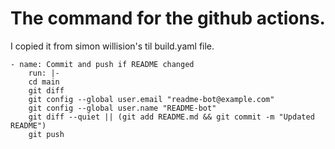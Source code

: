 # The command for the github actions.

I copied it from simon willision's til build.yaml file. 

```
- name: Commit and push if README changed
    run: |-
    cd main
    git diff
    git config --global user.email "readme-bot@example.com"
    git config --global user.name "README-bot"
    git diff --quiet || (git add README.md && git commit -m "Updated README")
    git push
```